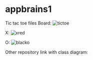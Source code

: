 # appbrains1
Tic tac toe files
Board: 
![tictoe](https://user-images.githubusercontent.com/89152313/166252776-3f07bdd4-0fc6-4dd6-8d3a-844969c21ce1.png)

X:
![xred](https://user-images.githubusercontent.com/89152313/166252836-c7941376-ae51-49ca-8b63-030fb93ba6b4.png)

O:
![blacko](https://user-images.githubusercontent.com/89152313/166252900-76c4e85f-25ec-465a-a45b-8736d726dd7e.png)

Other repository link with class diagram:

